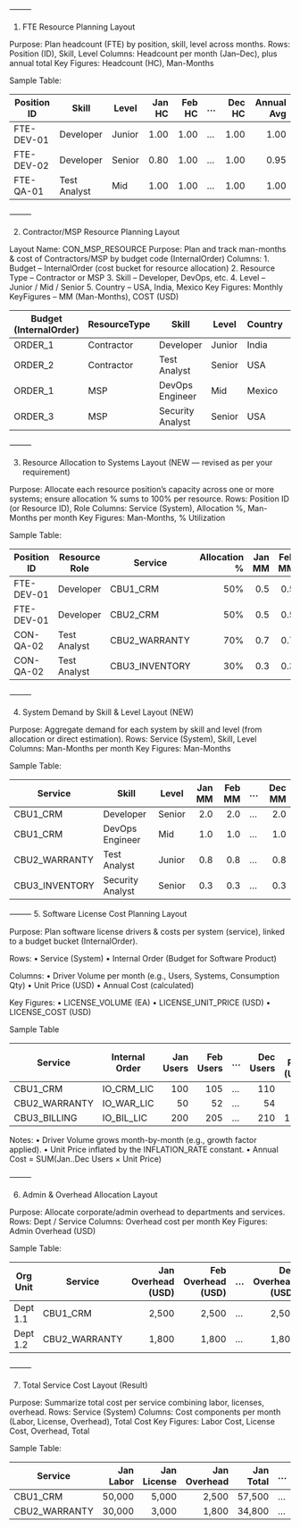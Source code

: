 

⸻

1. FTE Resource Planning Layout

Purpose: Plan headcount (FTE) by position, skill, level across months.
Rows: Position (ID), Skill, Level
Columns: Headcount per month (Jan–Dec), plus annual total
Key Figures: Headcount (HC), Man-Months

Sample Table:

| Position ID | Skill            | Level   | Jan HC | Feb HC | … | Dec HC | Annual Avg |
|-------------|------------------|---------|-------:|-------:|---|-------:|-----------:|
| FTE-DEV-01  | Developer        | Junior  |   1.00 |   1.00 | … |   1.00 |       1.00 |
| FTE-DEV-02  | Developer        | Senior  |   0.80 |   1.00 | … |   1.00 |       0.95 |
| FTE-QA-01   | Test Analyst     | Mid     |   1.00 |   1.00 | … |   1.00 |       1.00 |


⸻

2. Contractor/MSP Resource Planning Layout

Layout Name: CON_MSP_RESOURCE
Purpose: Plan and track man-months & cost of Contractors/MSP by budget code (InternalOrder)
Columns:
	1.	Budget – InternalOrder (cost bucket for resource allocation)
	2.	Resource Type – Contractor or MSP
	3.	Skill – Developer, DevOps, etc.
	4.	Level – Junior / Mid / Senior
	5.	Country – USA, India, Mexico
Key Figures: Monthly KeyFigures – MM (Man-Months), COST (USD)

| Budget (InternalOrder) | ResourceType | Skill            | Level   | Country | Jan MM | Jan Cost | … | Dec MM | Dec Cost |
|------------------------|--------------|------------------|---------|---------|--------|----------|---|--------|----------|
| ORDER_1                | Contractor   | Developer        | Junior  | India   | 2.0    | 8,000    | … | 2.0    | 8,000    |
| ORDER_2                | Contractor   | Test Analyst     | Senior  | USA     | 1.5    | 12,000   | … | 1.5    | 12,000   |
| ORDER_1                | MSP          | DevOps Engineer  | Mid     | Mexico  | 3.0    | 18,000   | … | 3.0    | 18,000   |
| ORDER_3                | MSP          | Security Analyst | Senior  | USA     | 1.0    | 10,000   | … | 1.0    | 10,000   |

⸻

3. Resource Allocation to Systems Layout  (NEW — revised as per your requirement)

Purpose: Allocate each resource position’s capacity across one or more systems; ensure allocation % sums to 100% per resource.
Rows: Position ID (or Resource ID), Role
Columns: Service (System), Allocation %, Man-Months per month
Key Figures: Man-Months, % Utilization

Sample Table:

| Position ID | Resource Role     | Service        | Allocation % | Jan MM | Feb MM | … | Dec MM |
|-------------|-------------------|----------------|-------------:|-------:|-------:|---|-------:|
| FTE-DEV-01  | Developer         | CBU1_CRM       |          50% |    0.5 |    0.5 | … |    0.5 |
| FTE-DEV-01  | Developer         | CBU2_CRM       |          50% |    0.5 |    0.5 | … |    0.5 |
| CON-QA-02   | Test Analyst      | CBU2_WARRANTY  |          70% |    0.7 |    0.7 | … |    0.7 |
| CON-QA-02   | Test Analyst      | CBU3_INVENTORY |          30% |    0.3 |    0.3 | … |    0.3 |


⸻

4. System Demand by Skill & Level Layout (NEW)

Purpose: Aggregate demand for each system by skill and level (from allocation or direct estimation).
Rows: Service (System), Skill, Level
Columns: Man-Months per month
Key Figures: Man-Months

Sample Table:

| Service        | Skill            | Level   | Jan MM | Feb MM | … | Dec MM |
|----------------|------------------|---------|-------:|-------:|---|-------:|
| CBU1_CRM       | Developer        | Senior  |    2.0 |    2.0 | … |    2.0 |
| CBU1_CRM       | DevOps Engineer  | Mid     |    1.0 |    1.0 | … |    1.0 |
| CBU2_WARRANTY  | Test Analyst     | Junior  |    0.8 |    0.8 | … |    0.8 |
| CBU3_INVENTORY | Security Analyst | Senior  |    0.3 |    0.3 | … |    0.3 |


⸻
5. Software License Cost Planning Layout

Purpose:
Plan software license drivers & costs per system (service), linked to a budget bucket (InternalOrder).

Rows:
	•	Service (System)
	•	Internal Order (Budget for Software Product)

Columns:
	•	Driver Volume per month (e.g., Users, Systems, Consumption Qty)
	•	Unit Price (USD)
	•	Annual Cost (calculated)

Key Figures:
	•	LICENSE_VOLUME (EA)
	•	LICENSE_UNIT_PRICE (USD)
	•	LICENSE_COST (USD)

Sample Table

| Service        | Internal Order  | Jan Users | Feb Users | … | Dec Users | Unit Price (USD) | Annual Cost |
|----------------|-----------------|----------:|----------:|---|----------:|-----------------:|------------:|
| CBU1_CRM       | IO_CRM_LIC      |       100 |       105 | … |       110 |             50.0 |       63,000 |
| CBU2_WARRANTY  | IO_WAR_LIC      |        50 |        52 | … |        54 |             75.0 |       45,000 |
| CBU3_BILLING   | IO_BIL_LIC      |       200 |       205 | … |       210 |            120.0 |      288,000 |

Notes:
	•	Driver Volume grows month-by-month (e.g., growth factor applied).
	•	Unit Price inflated by the INFLATION_RATE constant.
	•	Annual Cost = SUM(Jan..Dec Users × Unit Price)

⸻

6. Admin & Overhead Allocation Layout

Purpose: Allocate corporate/admin overhead to departments and services.
Rows: Dept / Service
Columns: Overhead cost per month
Key Figures: Admin Overhead (USD)

Sample Table:

| Org Unit      | Service        | Jan Overhead (USD) | Feb Overhead (USD) | … | Dec Overhead (USD) |
|---------------|----------------|-------------------:|-------------------:|---|-------------------:|
| Dept 1.1      | CBU1_CRM       |              2,500 |              2,500 | … |              2,500 |
| Dept 1.2      | CBU2_WARRANTY  |              1,800 |              1,800 | … |              1,800 |


⸻

7. Total Service Cost Layout (Result)

Purpose: Summarize total cost per service combining labor, licenses, overhead.
Rows: Service (System)
Columns: Cost components per month (Labor, License, Overhead), Total Cost
Key Figures: Labor Cost, License Cost, Overhead, Total

Sample Table:

| Service        | Jan Labor | Jan License | Jan Overhead | Jan Total | … | Annual Total |
|----------------|----------:|------------:|-------------:|----------:|---|-------------:|
| CBU1_CRM       |    50,000 |      5,000  |        2,500 |    57,500 | … |       690,000 |
| CBU2_WARRANTY  |    30,000 |      3,000  |        1,800 |    34,800 | … |       420,000 |



